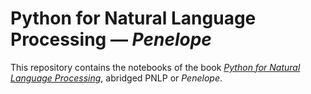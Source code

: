 # Python for Natural Language Processing — _Penelope_
This repository contains the notebooks of the book [_Python for Natural Language Processing_](https://link.springer.com/book/9783031575488), abridged PNLP or _Penelope_.
